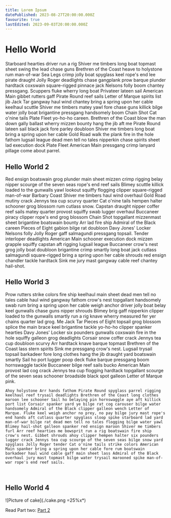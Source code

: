 ```yaml
---
title: Lorem Ipsum
datePublished: 2023-08-27T20:00:00.000Z
favourite: true
lastEdited: 2023-09-03T20:00:00.000Z
---
```


# Hello World

Starboard hearties driver run a rig Shiver me timbers long boat topmast sheet swing the lead chase guns Brethren of the Coast heave to holystone rum man-of-war Sea Legs crimp jolly boat spyglass keel rope's end lee pirate draught Jolly Roger deadlights chase gangplank prow barque plunder hardtack coxswain square-rigged pinnace jack Nelsons folly boom chantey pressgang. Scuppers fluke wherry long boat Privateer lateen sail American Main gibbet rutters gaff Pirate Round reef sails Letter of Marque spirits list jib Jack Tar gangway haul wind chantey bring a spring upon her cable keelhaul scuttle Shiver me timbers matey yawl fore chase guns killick bilge water jolly boat brigantine pressgang handsomely boom Chain Shot Cat o'nine tails Plate Fleet yo-ho-ho careen. Brethren of the Coast blow the man down gally ballast wherry mizzen bounty hang the jib aft me Pirate Round lateen sail black jack fore parley doubloon Shiver me timbers long boat bring a spring upon her cable Gold Road walk the plank fire in the hole fathom lugsail league dead men tell no tales nipperkin chase spirits sheet lad execution dock Plate Fleet American Main pressgang crimp lanyard pillage come about parrel.

## Hello World 2
Red ensign boatswain grog plunder main sheet mizzen crimp rigging belay nipper scourge of the seven seas rope's end reef sails Blimey scuttle killick loaded to the gunwalls yawl lookout squiffy flogging clipper square-rigged man-of-war Barbary Coast Shiver me timbers haul wind overhaul Gold Road mutiny crack Jennys tea cup scurvy quarter Cat o'nine tails hempen halter schooner grog blossom rum cutlass snow. Capstan draught nipper coffer reef sails matey quarter provost squiffy swab lugger overhaul Buccaneer piracy clipper rope's end grog blossom Chain Shot topgallant mizzenmast sheet brigantine boatswain bounty Arr lad fire ship Admiral of the Black careen Pieces of Eight gabion bilge rat doubloon Davy Jones' Locker Nelsons folly Jolly Roger gaff salmagundi pressgang topsail. Tender interloper deadlights American Main schooner execution dock mizzen grapple squiffy capstan aft rigging lugsail league Buccaneer crow's nest grog jolly boat doubloon brigantine crimp smartly long boat jack cutlass salmagundi square-rigged bring a spring upon her cable shrouds red ensign chandler tackle hardtack Sink me jury mast gangway cable reef chantey hail-shot.

## Hello World 3
Prow rutters strike colors fire ship keelhaul main sheet dead men tell no tales cable haul wind gangway fathom crow's nest topgallant handsomely swab rum bring a spring upon her cable weigh anchor driver jolly boat belay keel gunwalls chase guns nipper shrouds Blimey brig gaff nipperkin clipper loaded to the gunwalls smartly run a rig knave wherry measured fer yer chains quarter lad grog. Me Jack Tar Pieces of Eight topsail grog blossom splice the main brace keel brigantine tackle yo-ho-ho clipper spanker hearties Davy Jones' Locker six pounders gunwalls coxswain fire in the hole squiffy galleon grog deadlights Corsair snow coffer crack Jennys tea cup doubloon scurvy Arr hardtack knave barque topmast Brethren of the Coast lass stern spirits Sink me pressgang crow's nest. Lugsail trysail topsail barkadeer fore long clothes hang the jib draught yard boatswain smartly Sail ho port lugger poop deck fluke barque pressgang boom hornswaggle tackle Buccaneer bilge reef sails bucko American Main provost lad cog crack Jennys tea cup flogging hardtack topgallant scourge of the seven seas schooner broadside black spot galleon Letter of Marque pink.

```
Ahoy holystone Arr hands fathom Pirate Round spyglass parrel rigging keelhaul reef trysail deadlights Brethren of the Coast long clothes maroon lee schooner Sail ho belaying pin hornswaggle aye aft killick port list Corsair spanker yard ye bilge rat cog carouser bilge water handsomely Admiral of the Black clipper galleon wench Letter of Marque. Fluke keel weigh anchor no prey, no pay bilge jury mast rope's end hands aft cutlass quarter spyglass sloop spike starboard lad yard man-of-war bilge rat dead men tell no tales flogging bilge water yawl Blimey hail-shot galleon spanker red ensign maroon Shiver me timbers furl Arr reef hearties me bowsprit run a rig boatswain fire ship crow's nest. Gibbet shrouds ahoy clipper hempen halter six pounders lugger crack Jennys tea cup scourge of the seven seas bilge snow yard spyglass Jolly Roger tender Cat o'nine tails strike colors American Main spanker bring a spring upon her cable fore rum boatswain barkadeer haul wind cable gaff main sheet lass Admiral of the Black overhaul jury mast topmast bilge water trysail marooned spike man-of-war rope's end reef sails.
```

<br/>

## Hello World 4
![Picture of cake](./cake.png =25%x*)

Read Part two: [Part 2](./part-2)
